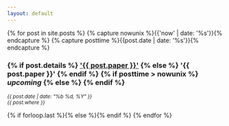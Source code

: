 ```yaml
---
layout: default
---
```


{% for post in site.posts %}
{% capture nowunix %}{{'now' | date: '%s'}}{% endcapture %}
{% capture posttime %}{{post.date | date: '%s'}}{% endcapture %}
  <article>       
        <div class="article-head">
        <h3>
        <!--Added this restriction to be a bit selective about the links that show up-->
        {% if post.details %}
        <a href="{{ site.url }}{{ post.url }}">'{{ post.paper }}'</a> 
        {% else %}
        '{{ post.paper }}'
        {% endif %}
        <!--End of the temporary restriction-->
            {% if posttime > nowunix %} <i class="fa fa-bullseye"> upcoming</i> {% else %} {% endif %}</h3>
        <p><i class="fa fa-calendar"><small> {{ post.date | date: "%b %d, %Y" }}</small></i></br>
        <i class="fa fa-map-marker"><small> {{ post.where }}</small></i></p>
        </div>
    </article>
    {% if forloop.last %}{% else %}{% endif %}
{% endfor %}
